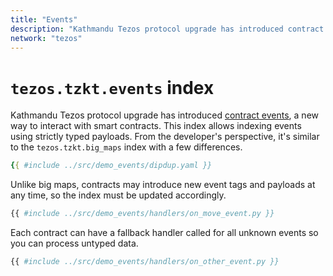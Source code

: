 ```yaml
---
title: "Events"
description: "Kathmandu Tezos protocol upgrade has introduced contract events, a new way to interact with smart contracts. This index allows indexing events using strictly typed payloads. From the developer's perspective, it's similar to the tezos.tzkt.big_maps index with a few differences."
network: "tezos"
---
```


# `tezos.tzkt.events` index

Kathmandu Tezos protocol upgrade has introduced [contract events](https://tezos.gitlab.io/alpha/event.html), a new way to interact with smart contracts. This index allows indexing events using strictly typed payloads. From the developer's perspective, it's similar to the `tezos.tzkt.big_maps` index with a few differences.

```yaml [dipdup.yaml]
{{ #include ../src/demo_events/dipdup.yaml }}
```

Unlike big maps, contracts may introduce new event tags and payloads at any time, so the index must be updated accordingly.

```python [handlers/on_move_event.py]
{{ #include ../src/demo_events/handlers/on_move_event.py }}
```

Each contract can have a fallback handler called for all unknown events so you can process untyped data.

```python [handlers/on_other_event.py]
{{ #include ../src/demo_events/handlers/on_other_event.py }}
```
